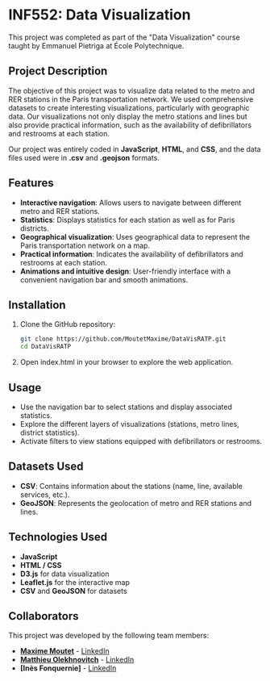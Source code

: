 # INF552: Data Visualization

This project was completed as part of the "Data Visualization" course taught by Emmanuel Pietriga at École Polytechnique.

## Project Description

The objective of this project was to visualize data related to the metro and RER stations in the Paris transportation network. We used comprehensive datasets to create interesting visualizations, particularly with geographic data. Our visualizations not only display the metro stations and lines but also provide practical information, such as the availability of defibrillators and restrooms at each station.

Our project was entirely coded in **JavaScript**, **HTML**, and **CSS**, and the data files used were in **.csv** and **.geojson** formats.

## Features

- **Interactive navigation**: Allows users to navigate between different metro and RER stations.
- **Statistics**: Displays statistics for each station as well as for Paris districts.
- **Geographical visualization**: Uses geographical data to represent the Paris transportation network on a map.
- **Practical information**: Indicates the availability of defibrillators and restrooms at each station.
- **Animations and intuitive design**: User-friendly interface with a convenient navigation bar and smooth animations.

## Installation

1. Clone the GitHub repository:

   ```bash
   git clone https://github.com/MoutetMaxime/DataVisRATP.git
   cd DataVisRATP
   ```
2. Open index.html in your browser to explore the web application.

## Usage

- Use the navigation bar to select stations and display associated statistics.
- Explore the different layers of visualizations (stations, metro lines, district statistics).
- Activate filters to view stations equipped with defibrillators or restrooms.

## Datasets Used
- **CSV**: Contains information about the stations (name, line, available services, etc.).
- **GeoJSON**: Represents the geolocation of metro and RER stations and lines.

## Technologies Used
- **JavaScript**
- **HTML / CSS**
- **D3.js** for data visualization
- **Leaflet.js** for the interactive map
- **CSV** and **GeoJSON** for datasets

## Collaborators

This project was developed by the following team members:

- **[Maxime Moutet](https://github.com/MoutetMaxime)** - [LinkedIn](https://www.linkedin.com/in/maximemoutet)
- **[Matthieu Olekhnovitch](https://github.com/Matt-Olek)** - [LinkedIn](https://www.linkedin.com/in/matthieu-olekhnovitch)
- **[Inès Fonquernie]** - [LinkedIn](https://www.linkedin.com/in/inès-fonquernie-77b500219)
